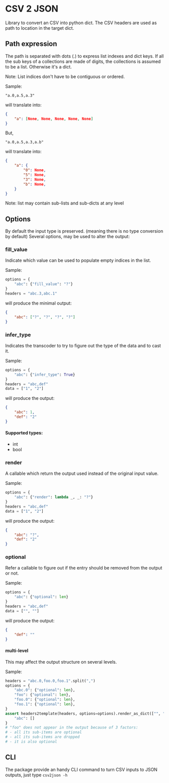 # CSV 2 JSON

Library to convert an CSV into python dict.
The CSV headers are used as path to location in the target dict.

## Path expression

The path is separated with dots (.) to express list indexes and dict keys.
If all the sub keys of a collections are made of digits, the collections is assumed to be a list.
Otherwise it's a dict.

Note: List indices don't have to be contiguous or ordered.

Sample:

``` csv
"a.0,a.5,a.3"
```

will translate into:

``` json
{
    "a": [None, None, None, None, None]
}
```

But,

``` csv
"a.0,a.5,a.3,a.b"
```

will translate into:

``` json
{
    "a": {
        "0": None,
        "5": None,
        "3": None,
        "b": None,
    }
}
```

Note: list may contain sub-lists and sub-dicts at any level

## Options

By default the input type is preserved. (meaning there is no type conversion by default)
Several options, may be used to alter the output:

### fill_value

Indicate which value can be used to populate empty indices in the list.

Sample:

``` python
options = {
    "abc": {"fill_value": "?"}
}
headers = "abc.3,abc.1"
```

will produce the minimal output:

```json
{
    "abc": ["?", "?", "?", "?"]
}
```

### infer_type

Indicates the transcoder to try to figure out the type of the data and to cast it.

Sample:

``` python
options = {
    "abc": {"infer_type": True}
}
headers = "abc,def"
data = ["1", "2"]
```

will produce the output:

```json
{
    "abc": 1,
    "def": "2"
}
```

#### Supported types:

* int
* bool

### render

A callable which return the output used instead of the original input value.

Sample:

``` python
options = {
    "abc": {"render": lambda _, _: "?"}
}
headers = "abc,def"
data = ["1", "2"]
```

will produce the output:

```json
{
    "abc": "?",
    "def": "2"
}
```

### optional

Refer a callable to figure out if the entry should be removed from the output or not.

Sample:

``` python
options = {
    "abc": {"optional": len}
}
headers = "abc,def"
data = ["", ""]
```

will produce the output:

```json
{
    "def": ""
}
```

#### multi-level

This may affect the output structure on several levels.

Sample:
``` python
headers = "abc.0,foo.0,foo.1".split(",")
options = {
    "abc.0": {"optional": len},
    "foo": {"optional": len},
    "foo.0": {"optional": len},
    "foo.1": {"optional": len},
}
assert headers2template(headers, options=options).render_as_dict(["", "", ""]) == {
    "abc": []
}
# "foo" does not appear in the output because of 3 factors:
# - all its sub-items are optional
# - all its sub-items are dropped
# - it is also optional
```

## CLI

The package provide an handy CLI command to turn CSV inputs to JSON outputs, just type `csv2json -h`